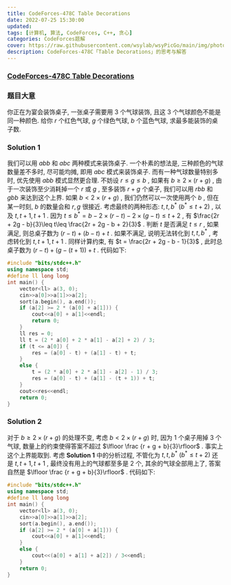 ```yaml
---
title: CodeForces-478C Table Decorations 
date: 2022-07-25 15:30:00
updated:
tags: [计算机, 算法, CodeForces, C++, 贪心]
categories: CodeForces题解
cover: https://raw.githubusercontent.com/wsylab/wsyPicGo/main/img/photo-1504196606672-aef5c9cefc92
description: CodeForces-478C「Table Decorations」的思考与解答
---
```

### [CodeForces-478C Table Decorations](http://codeforces.com/problemset/problem/478/C)
### 题目大意
你正在为宴会装饰桌子, 一张桌子需要用 $3$ 个气球装饰, 且这 $3$ 个气球颜色不能是同一种颜色. 给你 $r$ 个红色气球, $g$ 个绿色气球, $b$ 个蓝色气球, 求最多能装饰的桌子数.

### Solution 1
我们可以用 $abb$ 和 $abc$ 两种模式来装饰桌子. 一个朴素的想法是, 三种颜色的气球数量差不多时, 尽可能均摊, 即用 $abc$ 模式来装饰桌子. 而有一种气球数量特别多时, 优先使用 $abb$ 模式显然更合理. 
不妨设 $r\leq g\leq b$ , 如果有 $b\geq 2\times(r + g)$ , 由于一次装饰至少消耗掉一个 $r$ 或 $g$ , 至多装饰 $r + g$ 个桌子, 我们可以用 $rbb$ 和 $gbb$ 来达到这个上界. 
如果 $b < 2\times(r + g)$ , 我们仍然可以一次使用两个 $b$ , 但在某一时刻, $b$ 的数量会和 $r, g$ 很接近. 考虑最终的两种形态: $t, t, b^*\ (b^* \leq t + 2)$ , 以及 $t, t + 1, t + 1$ . 因为 $t\leq b^* = b - 2\times(r - t) - 2\times(g - t)\leq  t + 2$ , 有 $\frac{2r + 2g - b}{3}\leq t\leq \frac{2r + 2g - b + 2}{3}$ . 判断 $t$ 是否满足 $t \leq r$ , 如果满足, 则总桌子数为 $(r - t) + (b - t) + t$ . 如果不满足, 说明无法转化到 $t, t, b^*$ , 考虑转化到 $t, t + 1, t + 1$ . 同样计算约束, 有 $t = \frac{2r + 2g - b - 1}{3}$ , 此时总桌子数为 $(r - t) + (g - (t + 1)) + t$ .
代码如下:
```C++
#include "bits/stdc++.h"
using namespace std;
#define ll long long
int main() {
    vector<ll> a(3, 0);
    cin>>a[0]>>a[1]>>a[2];
    sort(a.begin(), a.end());
    if (a[2] >= 2 * (a[0] + a[1])) {
        cout<<a[0] + a[1]<<endl;
        return 0;
    }
    ll res = 0;
    ll t = (2 * a[0] + 2 * a[1] - a[2] + 2) / 3;
    if (t <= a[0]) {
        res = (a[0] - t) + (a[1] - t) + t;
    }
    else {
        t = (2 * a[0] + 2 * a[1] - a[2] - 1) / 3;
        res = (a[0] - t) + (a[1] - (t + 1)) + t;
    }
    cout<<res<<endl;
    return 0;
}
```

### Solution 2
对于 $b\geq 2\times(r + g)$ 的处理不变, 考虑 $b< 2\times(r + g)$ 时, 因为 $1$ 个桌子用掉 $3$ 个气球, 数量上的约束使得答案不超过 $\lfloor \frac {r + g + b}{3}\rfloor$ . 事实上这个上界能取到. 考虑 **Solution 1** 中的分析过程, 不管化为 $t, t, b^*\ (b^* \leq t + 2)$ 还是 $t, t + 1, t + 1$ , 最终没有用上的气球都至多是 $2$ 个, 其余的气球全部用上了, 答案自然是 $\lfloor \frac {r + g + b}{3}\rfloor$ .
代码如下:
```C++
#include "bits/stdc++.h"
using namespace std;
#define ll long long
int main() {
    vector<ll> a(3, 0);
    cin>>a[0]>>a[1]>>a[2];
    sort(a.begin(), a.end());
    if (a[2] >= 2 * (a[0] + a[1])) {
        cout<<a[0] + a[1]<<endl;
    }
    else {
        cout<<(a[0] + a[1] + a[2]) / 3<<endl;
    }
    return 0;
}
```